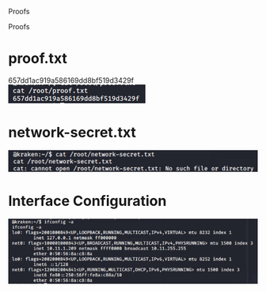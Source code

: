 Proofs

Proofs

# proof.txt
657dd1ac919a586169dd8bf519d3429f
![7d4e1c1529762fe20543ee01b9ac45f8.png](../../../_resources/620db07ed50a46048ed7ddfa638b8a32.png)


# network-secret.txt
![838302d0b48e7569dabd0b942fd08cc4.png](../../../_resources/2c389803168746ec87585b58289676f1.png)


# Interface Configuration
![c2ea2bfb39fd702838ad83c31175e927.png](../../../_resources/30eafb7317e44475a962189efc0b91b7.png)

